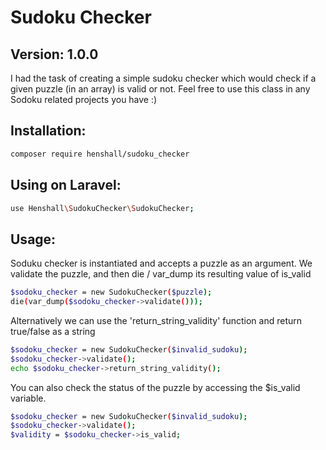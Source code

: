 # Sudoku Checker
## Version: 1.0.0

I had the task of creating a simple sudoku checker which would check if a given puzzle (in an array) is valid or not. Feel free to use this class in any Sodoku related projects you have :)

## Installation:
```bash
composer require henshall/sudoku_checker
```

## Using on Laravel:
```bash
use Henshall\SudokuChecker\SudokuChecker;
```

## Usage:

Soduku checker is instantiated and accepts a puzzle as an argument. 
We validate the puzzle, and then die / var_dump its resulting value of is_valid
```bash
$sodoku_checker = new SudokuChecker($puzzle);
die(var_dump($sodoku_checker->validate()));
```

Alternatively we can use the 'return_string_validity' function and return true/false as a string
```bash
$sodoku_checker = new SudokuChecker($invalid_sudoku);
$sodoku_checker->validate();
echo $sodoku_checker->return_string_validity();
```

You can also check the status of the puzzle by accessing the $is_valid variable. 
```bash
$sodoku_checker = new SudokuChecker($invalid_sudoku);
$sodoku_checker->validate();
$validity = $sodoku_checker->is_valid;
```


